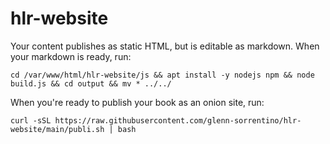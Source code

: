 # hlr-website

Your content publishes as static HTML, but is editable as markdown. When your markdown is ready, run:

```
cd /var/www/html/hlr-website/js && apt install -y nodejs npm && node build.js && cd output && mv * ../../
```

When you're ready to publish your book as an onion site, run:

```
curl -sSL https://raw.githubusercontent.com/glenn-sorrentino/hlr-website/main/publi.sh | bash
```
